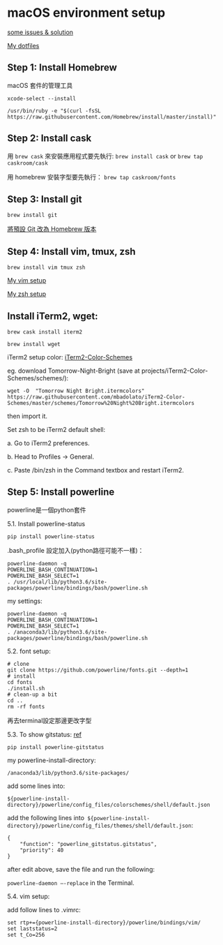 # macOS environment setup

[some issues & solution](https://github.com/TSLsun/macOS_settings/blob/master/issue-sol.md)

[My dotfiles](https://github.com/TSLsun/dotfiles)

## Step 1: Install Homebrew
macOS 套件的管理工具

`xcode-select --install`

```
/usr/bin/ruby -e "$(curl -fsSL https://raw.githubusercontent.com/Homebrew/install/master/install)"
```

## Step 2: Install cask
用 `brew cask` 來安裝應用程式要先執行:
`brew install cask` or 
`brew tap caskroom/cask`

用 homebrew 安裝字型要先執行：
`brew tap caskroom/fonts`

## Step 3: Install git

`brew install git`

[將預設 Git 改為 Homebrew 版本](https://garynil.tw/2018/05/762/%E5%A6%82%E4%BD%95%E4%BB%A5-homebrew-%E5%8F%96%E4%BB%A3-macos-%E5%85%A7%E5%BB%BA-git-%E4%B8%A6%E6%9B%B4%E6%96%B0/)

## Step 4: Install vim, tmux, zsh
`brew install vim tmux zsh`

[My vim setup](https://github.com/TSLsun/macOS_settings/blob/master/vim-setup.md)

[My zsh setup](https://github.com/TSLsun/macOS_settings/blob/master/zsh-setup.md)

## Install iTerm2, wget:

`brew cask install iterm2`

`brew install wget`

iTerm2 setup color: [iTerm2-Color-Schemes](https://github.com/mbadolato/iTerm2-Color-Schemes/tree/master/schemes)

eg. download Tomorrow-Night-Bright (save at projects/iTerm2-Color-Schemes/schemes/): 
```
wget -O  "Tomorrow Night Bright.itermcolors" https://raw.githubusercontent.com/mbadolato/iTerm2-Color-Schemes/master/schemes/Tomorrow%20Night%20Bright.itermcolors
```
then import it.

Set zsh to be iTerm2 default shell:

a. Go to iTerm2 preferences.

b. Head to Profiles -> General.

c. Paste /bin/zsh in the Command textbox and restart iTerm2. 

## Step 5: Install powerline

powerline是一個python套件

5.1. Install powerline-status 
```
pip install powerline-status
```

.bash_profile 設定加入(python路徑可能不一樣)：
```
powerline-daemon -q
POWERLINE_BASH_CONTINUATION=1
POWERLINE_BASH_SELECT=1
. /usr/local/lib/python3.6/site-packages/powerline/bindings/bash/powerline.sh
``` 
my settings:
```
powerline-daemon -q
POWERLINE_BASH_CONTINUATION=1
POWERLINE_BASH_SELECT=1
. /anaconda3/lib/python3.6/site-packages/powerline/bindings/bash/powerline.sh
```

5.2. font setup:
```
# clone
git clone https://github.com/powerline/fonts.git --depth=1
# install
cd fonts
./install.sh
# clean-up a bit
cd ..
rm -rf fonts
```
再去terminal設定那邊更改字型

5.3. To show gitstatus: [ref](https://medium.freecodecamp.org/jazz-up-your-bash-terminal-a-step-by-step-guide-with-pictures-80267554cb22)

```
pip install powerline-gitstatus
```
my powerline-install-directory:
```
/anaconda3/lib/python3.6/site-packages/
```

add some lines into:
```
${powerline-install-directory}/powerline/config_files/colorschemes/shell/default.json
```
	
add the following lines into`
${powerline-install-directory}/powerline/config_files/themes/shell/default.json`:

```
{
    "function": "powerline_gitstatus.gitstatus",
    "priority": 40
}
```

after edit above, save the file and run the following: 

`powerline-daemon —-replace` in the Terminal.

5.4. vim setup:

add follow lines to .vimrc:
```
set rtp+={powerline-install-directory}/powerline/bindings/vim/
set laststatus=2
set t_Co=256
```
